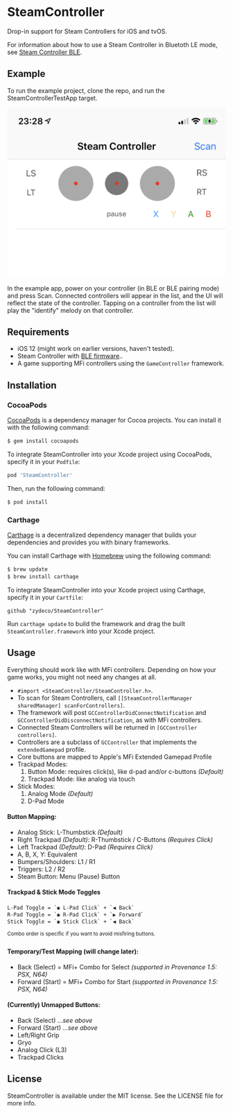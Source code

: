 # SteamController

Drop-in support for Steam Controllers for iOS and tvOS.

For information about how to use a Steam Controller in Bluetoth LE mode, see [Steam Controller BLE](https://support.steampowered.com/kb_article.php?ref=7728-QESJ-4420#switch).

## Example

To run the example project, clone the repo, and run the SteamControllerTestApp target.

![Screenshot](screenshot.png)

In the example app, power on your controller (in BLE or BLE pairing mode) and press Scan. Connected controllers will appear in the list, and the UI will reflect the state of the controller. Tapping on a controller from the list will play the  "identify" melody on that controller.

## Requirements

- iOS 12 (might work on earlier versions, haven't tested).
- Steam Controller with [BLE firmware](https://support.steampowered.com/kb_article.php?ref=7728-QESJ-4420#switch)..
- A game supporting MFi controllers using the `GameController` framework.

## Installation

### CocoaPods

[CocoaPods](http://cocoapods.org) is a dependency manager for Cocoa projects. You can install it with the following command:

```bash
$ gem install cocoapods
```
To integrate SteamController into your Xcode project using CocoaPods, specify it in your `Podfile`:

```ruby
pod 'SteamController'
```

Then, run the following command:

```bash
$ pod install
```

### Carthage

[Carthage](https://github.com/Carthage/Carthage) is a decentralized dependency manager that builds your dependencies and provides you with binary frameworks.

You can install Carthage with [Homebrew](http://brew.sh/) using the following command:

```bash
$ brew update
$ brew install carthage
```

To integrate SteamController into your Xcode project using Carthage, specify it in your `Cartfile`:

```ogdl
github "zydeco/SteamController"
```

Run `carthage update` to build the framework and drag the built `SteamController.framework` into your Xcode project.

## Usage

Everything should work like with MFi controllers. Depending on how your game works, you might not need any changes at all.

-  `#import <SteamController/SteamController.h>`.
-  To scan for Steam Controllers, call `[[SteamControllerManager sharedManager] scanForControllers]`.
-  The framework will post `GCControllerDidConnectNotification` and `GCControllerDidDisconnectNotification`, as with MFi controllers.
- Connected Steam Controllers will be returned in `[GCController controllers]`.
- Controllers are a subclass of `GCController` that implements the `extendedGamepad` profile.
- Core buttons are mapped to Apple's MFi Extended Gamepad Profile
- Trackpad Modes:
  1. Button Mode: requires click(s), like d-pad and/or c-buttons *(Default)*
  2. Trackpad Mode: like analog via touch
- Stick Modes:
  1. Analog Mode *(Default)*
  2. D-Pad Mode

#### Button Mapping:
- Analog Stick: L-Thumbstick *(Default)*
- Right Trackpad *(Default)*: R-Thumbstick / C-Buttons *(Requires Click)*
- Left Trackpad *(Default)*: D-Pad *(Requires Click)*
- A, B, X, Y: Equivalent
- Bumpers/Shoulders: L1 / R1
- Triggers: L2 / R2
- Steam Button: Menu (Pause) Button

#### Trackpad & Stick Mode Toggles
```
L-Pad Toggle = `◉ L-Pad Click` + `◀︎ Back`
R-Pad Toggle = `◉ R-Pad Click` + `▶︎ Forward`
Stick Toggle = `◉ Stick Click` + `◀︎ Back`
```
<sup> Combo order is specific if you want to avoid misfiring buttons.</sup><br>

#### Temporary/Test Mapping (will change later):
- Back (Select) = MFi+ Combo for Select *(supported in Provenance 1.5: PSX, N64)*
- Forward (Start) = MFi+ Combo for Start *(supported in Provenance 1.5: PSX, N64)*

#### (Currently) Unmapped Buttons:
- Back (Select) *…see above*
- Forward (Start) *…see above*
- Left/Right Grip
- Gryo
- Analog Click (L3)
- Trackpad Clicks

## License

SteamController is available under the MIT license. See the LICENSE file for more info.
